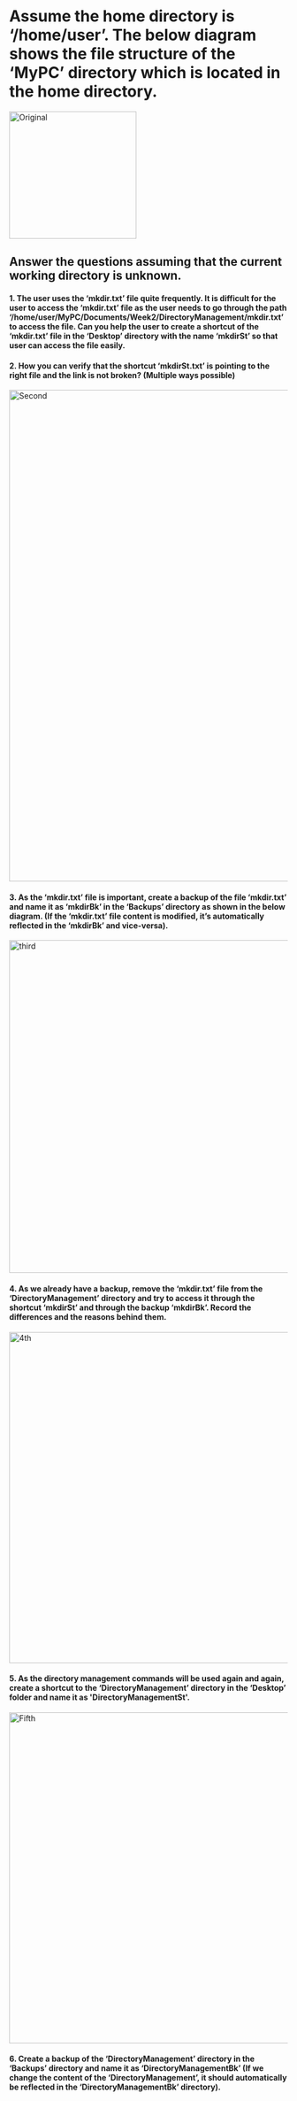# Assume the home directory is ‘/home/user’. The below diagram shows the file structure of the ‘MyPC’ directory which is located in the home directory.

<img width="230" alt="Original" src="https://github.com/Ankit16727/OPS145_SLG/assets/120432770/f8f2ac20-d05c-4008-ad8a-9fb7e4fc7107">

## Answer the questions assuming that the current working directory is unknown.


#### 1. The user uses the ‘mkdir.txt’ file quite frequently. It is difficult for the user to access the ‘mkdir.txt’ file as the user needs to go through the path ‘/home/user/MyPC/Documents/Week2/DirectoryManagement/mkdir.txt’ to access the file. Can you help the user to create a shortcut of the ‘mkdir.txt’ file in the ‘Desktop’ directory with the name ‘mkdirSt’ so that user can access the file easily.

#### 2. How you can verify that the shortcut ‘mkdirSt.txt’ is pointing to the right file and the link is not broken? (Multiple ways possible)

   
<img width="888" alt="Second" src="https://github.com/Ankit16727/OPS145_SLG/assets/120432770/b66632f6-8bd5-4047-8d59-7747ba53cd64">

#### 3. As the ‘mkdir.txt’ file is important, create a backup of the file ‘mkdir.txt’ and name it as ‘mkdirBk’ in the ‘Backups’ directory as shown in the below diagram. (If the ‘mkdir.txt’ file content is modified, it’s automatically reflected in the ‘mkdirBk’ and vice-versa).

<img width="601" alt="third" src="https://github.com/Ankit16727/OPS145_SLG/assets/120432770/eadb0a77-2114-4dab-a552-1221e56eda3d">

#### 4. As we already have a backup, remove the ‘mkdir.txt’ file from the ‘DirectoryManagement’ directory and try to access it through the shortcut ‘mkdirSt’ and through the backup ‘mkdirBk’. Record the differences and the reasons behind them.

<img width="598" alt="4th" src="https://github.com/Ankit16727/OPS145_SLG/assets/120432770/cf97268c-f0e8-4fec-9af2-aec4d8aaf682">

#### 5. As the directory management commands will be used again and again, create a shortcut to the ‘DirectoryManagement’ directory in the ‘Desktop’ folder and name it as 'DirectoryManagementSt'.

<img width="598" alt="Fifth" src="https://github.com/Ankit16727/OPS145_SLG/assets/120432770/459474ed-ada2-4718-a71b-fc58d5a546c5">


#### 6. Create a backup of the ‘DirectoryManagement’ directory in the ‘Backups’ directory and name it as ‘DirectoryManagementBk’ (If we change the content of the ‘DirectoryManagement’, it should automatically be reflected in the ‘DirectoryManagementBk’ directory).


